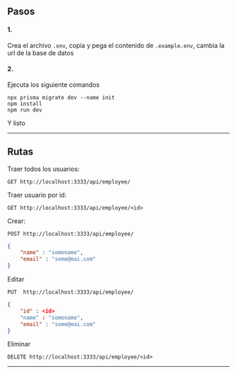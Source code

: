 ## Pasos
#### 1.
Crea el archivo `.env`, copia y pega el contenido de `.example.env`, cambia la url de la base de datos

#### 2. 
Ejecuta los siguiente comandos
```
npx prisma migrate dev --name init
npm install 
npm run dev
```
Y listo 

---

## Rutas
Traer todos los usuarios:
``` 
GET http://localhost:3333/api/employee/
```


Traer usuario por id:
``` 
GET http://localhost:3333/api/employee/<id>
```

Crear:
```
POST http://localhost:3333/api/employee/
```

```json
{
    "name" : "somename",
    "email" : "some@mai.com"
}
```

Editar
```
PUT  http://localhost:3333/api/employee/
```
```json
{
    "id" : <id>   
    "name" : "somename",
    "email" : "some@mai.com"
}
```

Eliminar
``` 
DELETE http://localhost:3333/api/employee/<id>
```


---
